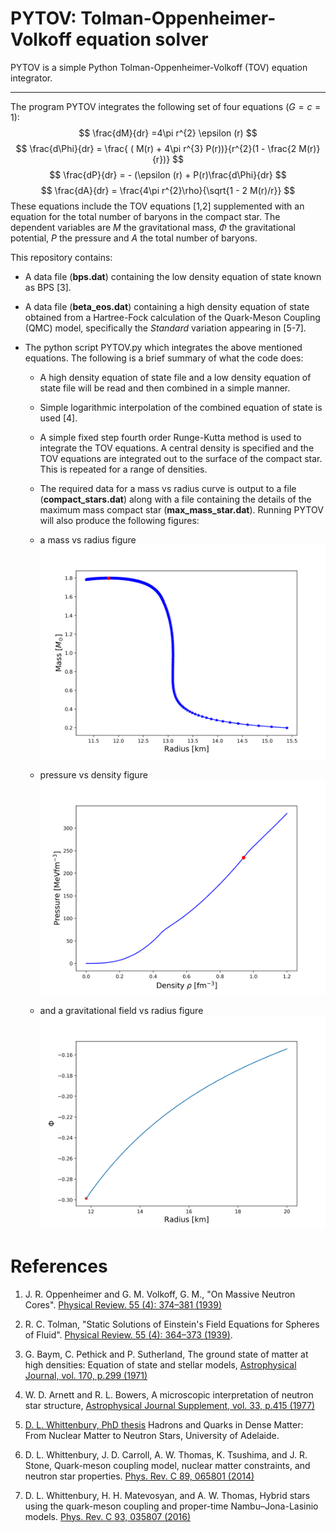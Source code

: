 # PYTOV: Tolman-Oppenheimer-Volkoff equation solver

PYTOV is a simple Python Tolman-Oppenheimer-Volkoff (TOV) equation integrator.

---


The program PYTOV integrates the following set of four equations ($G = c = 1$):
$$
\frac{dM}{dr} =4\pi r^{2} \epsilon (r)
$$
$$
\frac{d\Phi}{dr} = \frac{  ( M(r) + 4\pi r^{3} P(r))}{r^{2}(1 - \frac{2 M(r)}{r})}
$$
$$
\frac{dP}{dr} = - (\epsilon (r) + P(r)\frac{d\Phi}{dr}
$$
$$
\frac{dA}{dr} = \frac{4\pi r^{2}\rho}{\sqrt{1 - 2 M(r)/r}}
$$
These equations include the TOV equations [1,2] supplemented with an equation for the total number of baryons in the compact star. The dependent variables are $M$ the gravitational mass, $\Phi$ the gravitational potential, $P$ the pressure and $A$ the total number of baryons.

This repository contains:
- A data file (**bps.dat**) containing the low density equation of state known as BPS [3].
- A data file (**beta_eos.dat**) containing a high density equation of state obtained from a Hartree-Fock calculation of the Quark-Meson Coupling (QMC) model, specifically the *Standard* variation appearing in [5-7].

- The python script PYTOV.py which integrates the above mentioned equations. The following is a brief summary of what the code does:

    +   A high density equation of state file and a low density equation of state file will be read and then combined in a simple manner.

    +   Simple logarithmic interpolation of the combined equation of state is used [4].

    +   A simple fixed step fourth order Runge-Kutta method is used to integrate the TOV equations. A central density is specified and the TOV equations are integrated out to the surface of the compact star. This is repeated for a range of densities.

    -   The required data for a mass vs radius curve is output to a file (**compact_stars.dat**) along with a file containing the details of the maximum mass compact star (**max_mass_star.dat**). Running PYTOV will also produce the following figures:
    - a mass vs radius figure
      ![image info](./mass_vs_radius.png)

    - pressure vs density figure
      ![image info](./pressure_vs_density.png)

    - and a gravitational field vs radius figure
      ![image info](./grav_vs_radius.png)


# References
1. J. R. Oppenheimer and G. M. Volkoff, G. M., "On Massive Neutron Cores". [Physical Review. 55 (4): 374–381 (1939)](https://journals.aps.org/pr/abstract/10.1103/PhysRev.55.374)
2. R. C. Tolman, "Static Solutions of Einstein's Field Equations for Spheres of Fluid". [Physical Review. 55 (4): 364–373 (1939)](https://journals.aps.org/pr/abstract/10.1103/PhysRev.55.364).

3. G. Baym, C. Pethick and P. Sutherland, The ground state of matter at high densities: Equation of state and stellar models, [Astrophysical Journal, vol. 170, p.299 (1971)](http://adsbit.harvard.edu/cgi-bin/nph-iarticle_query?1971ApJ...170..299B&defaultprint=YES&filetype=.pdf)

4. W. D. Arnett and R. L. Bowers, A microscopic interpretation of neutron star structure, [Astrophysical Journal Supplement, vol. 33, p.415 (1977)](http://articles.adsabs.harvard.edu/cgi-bin/nph-iarticle_query?1977ApJS...33..415A&amp;data_type=PDF_HIGH&amp;whole_paper=YES&amp;type=PRINTER&amp;filetype=.pdf)

5. [D. L. Whittenbury, PhD thesis](https://inspirehep.net/record/1495499/files/02whole.pdf) Hadrons and Quarks in Dense Matter: From Nuclear Matter to Neutron Stars, University of Adelaide.

6. D. L. Whittenbury, J. D. Carroll, A. W. Thomas, K. Tsushima, and J. R. Stone, Quark-meson coupling model, nuclear matter constraints, and neutron star properties. [Phys. Rev. C 89, 065801 (2014)](https://journals.aps.org/prc/abstract/10.1103/PhysRevC.89.065801)

7.  D. L. Whittenbury, H. H. Matevosyan, and A. W. Thomas, Hybrid stars using the quark-meson coupling and proper-time Nambu–Jona-Lasinio models. [Phys. Rev. C 93, 035807 (2016)](https://journals.aps.org/prc/abstract/10.1103/PhysRevC.93.035807)
